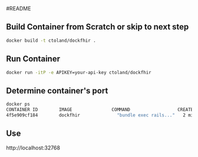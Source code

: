 #README

## Build Container from Scratch or skip to next step

```bash
docker build -t ctoland/dockfhir .
```

## Run Container

```bash
docker run -itP -e APIKEY=your-api-key ctoland/dockfhir
```

## Determine container's port

```bash
docker ps
CONTAINER ID        IMAGE               COMMAND                  CREATED             STATUS              PORTS                     NAMES
4f5e909cf184        dockfhir              "bundle exec rails..."   2 minutes ago       Up 2 minutes        0.0.0.0:32768->3000/tcp   admiring_noyce
```

## Use

http://localhost:32768


